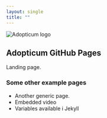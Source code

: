 ```yaml
---
layout: single
title: ""
---
```


![Adopticum logo](/assets/images/adopticum-logo-text-only-color-transparent-raster-480x59.png)

## Adopticum GitHub Pages

Landing page.

### Some other example pages

- Another generic page.
- Embedded video
- Variables available i Jekyll

